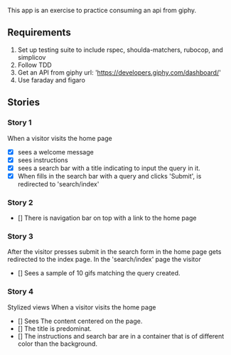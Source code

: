 This app is an exercise to practice consuming an api from giphy.

## Requirements

1. Set up testing suite to include rspec, shoulda-matchers, rubocop, and simplicov
2. Follow TDD
3. Get an API from giphy url: 'https://developers.giphy.com/dashboard/'
4. Use faraday and figaro

## Stories

### Story 1

When a visitor visits the home page

- [x] sees a welcome message
- [x] sees instructions
- [x] sees a search bar with a title indicating to input the query in it.
- [x] When fills in the search bar with a query and clicks 'Submit', is redirected to 'search/index'

### Story 2

- [] There is navigation bar on top with a link to the home page

### Story 3

After the visitor presses submit in the search form in the home page gets redirected to the index page.
In the 'search/index' page the visitor

- [] Sees a sample of 10 gifs matching the query created.

### Story 4

Stylized views
When a visitor visits the home page

- [] Sees The content centered on the page.
- [] The title is predominat.
- [] The instructions and search bar are in a container that is of different color than the background.
